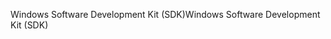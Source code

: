 <span data-ttu-id="6eb36-101">Windows Software Development Kit (SDK)</span><span class="sxs-lookup"><span data-stu-id="6eb36-101">Windows Software Development Kit (SDK)</span></span>